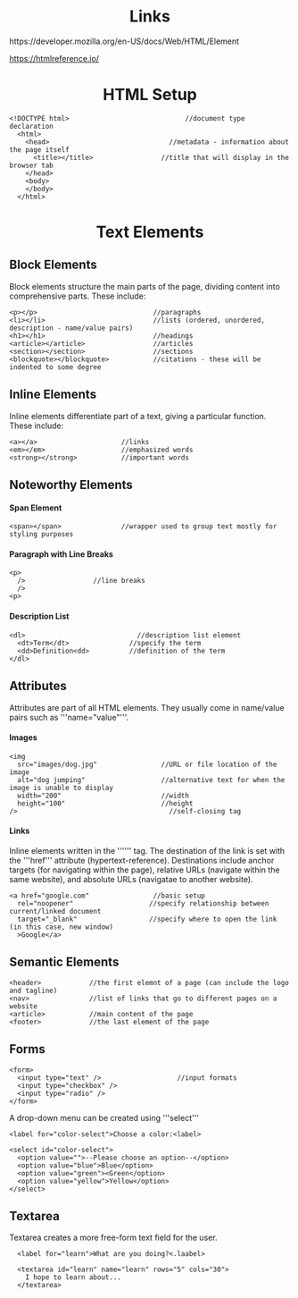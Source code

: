 <h1 align=center>Links</h1>
https://developer.mozilla.org/en-US/docs/Web/HTML/Element

https://htmlreference.io/

<h1 align=center>HTML Setup</h1>

    <!DOCTYPE html>                             //document type declaration
      <html>
        <head>                              //metadata - information about the page itself
          <title></title>                 //title that will display in the browser tab
        </head>
        <body>
        </body>
      </html>                           
    

<h1 align=center>Text Elements</h1>

## Block Elements
Block elements structure the main parts of the page, dividing content into comprehensive parts. These include:

    <p></p>                             //paragraphs
    <li></li>                           //lists (ordered, unordered, description - name/value pairs)
    <h1></h1>                           //headings
    <article></article>                 //articles
    <section></section>                 //sections
    <blockquote></blockquote>           //citations - these will be indented to some degree

## Inline Elements
Inline elements differentiate part of a text, giving a particular function. These include:

    <a></a>                     //links
    <em></em>                   //emphasized words
    <strong></strong>           //important words

## Noteworthy Elements

#### Span Element

    <span></span>               //wrapper used to group text mostly for styling purposes

#### Paragraph with Line Breaks
    <p>
      />                 //line breaks
      />
    <p>

#### Description List
    
    <dl>                            //description list element
      <dt>Term</dt>               //specify the term
      <dd>Definition<dd>          //definition of the term
    </dl>
    
## Attributes
Attributes are part of all HTML elements. They usually come in name/value pairs such as '''name="value"'''. 

#### Images

    <img
      src="images/dog.jpg"                //URL or file location of the image
      alt="dog jumping"                   //alternative text for when the image is unable to display
      width="200"                         //width
      height="100"                        //height
    />                                      //self-closing tag
    
#### Links
Inline elements written in the '''<a>''' tag. The destination of the link is set with the '''href''' attribute (hypertext-reference). Destinations include anchor targets (for navigating within the page), relative URLs (navigate within the same website), and absolute URLs (navigatae to another website).

    <a href="google.com"                //basic setup
      rel="noopener"                   //specify relationship between current/linked document
      target="_blank"                  //specify where to open the link (in this case, new window)
      >Google</a>

    
## Semantic Elements
    
    <header>            //the first elemnt of a page (can include the logo and tagline)
    <nav>               //list of links that go to different pages on a website
    <article>           //main content of the page
    <footer>            //the last element of the page
   
## Forms

    <form>
      <input type="text" />                   //input formats
      <input type="checkbox" />
      <input type="radio" />
    </form>
        
A drop-down menu can be created using '''select'''

    <label for="color-select">Choose a color:<label>
    
    <select id="color-select">
      <option value="">--Please choose an option--</option>
      <option value="blue">Blue</option>
      <option value="green"><Green</option>
      <option value="yellow">Yellow</option>
    </select>

## Textarea
Textarea creates a more free-form text field for the user.
      
      <label for="learn">What are you doing?<.laabel>
        
      <textarea id="learn" name="learn" rows="5" cols="30">
        I hope to learn about...
      </textarea>

